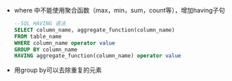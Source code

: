 * where 中不能使用聚合函数（max，min，sum，count等），增加having子句

  ```sql
  --SQL HAVING 语法
  SELECT column_name, aggregate_function(column_name)
  FROM table_name
  WHERE column_name operator value
  GROUP BY column_name
  HAVING aggregate_function(column_name) operator value
  ```

* 用group by可以去除重复的元素

